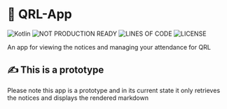  # 🤖 QRL-App

![Kotlin](https://img.shields.io/badge/Powered%20By-Kotlin-535bf4?style=for-the-badge)
![NOT PRODUCTION READY](https://img.shields.io/badge/Not%20Ready%20For%20Production-ef4550?style=for-the-badge)
![LINES OF CODE](https://img.shields.io/tokei/lines/github/jacobtread/QRL-App?style=for-the-badge)
![LICENSE](https://img.shields.io/github/license/jacobtread/QRL-App?style=for-the-badge)

 An app for viewing the notices and managing your attendance for QRL
 
## ✍️ This is a prototype
Please note this app is a prototype and in its current state it only retrieves the notices
and displays the rendered markdown

